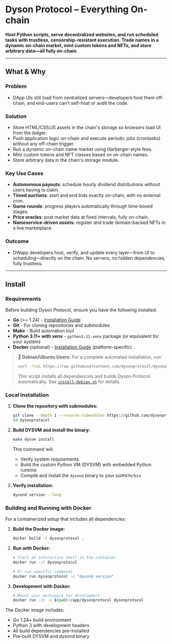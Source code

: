 # Dyson Protocol – Everything On-chain

**Host Python scripts, serve decentralized websites, and run scheduled tasks with trustless, censorship-resistant execution. Trade names in a dynamic on-chain market, mint custom tokens and NFTs, and store arbitrary data—all fully on-chain.**

---

## What & Why

### Problem 
  - DApp UIs still load from centralized servers—developers host them off-chain, and end-users can't self-host or audit the code.

### Solution  
  - Store HTML/CSS/JS assets in the chain's storage so browsers load UI from the ledger.  
  - Push application logic on-chain and execute periodic jobs (crontasks) without any off-chain trigger.  
  - Run a dynamic on-chain name market using Harberger-style fees.  
  - Mint custom tokens and NFT classes based on on-chain names.  
  - Store arbitrary data in the chain's storage module.

### Key Use Cases  
  - **Autonomous payouts**: schedule hourly dividend distributions without users having to claim.  
  - **Timed auctions**: start and end bids exactly on-chain, with no external cron.  
  - **Game rounds**: progress players automatically through time-boxed stages.  
  - **Price oracles**: post market data at fixed intervals, fully on-chain.  
  - **Nameservice-driven assets**: register and trade domain-backed NFTs in a live marketplace.

### Outcome  
  - DWapp developers host, verify, and update every layer—from UI to scheduling—directly on the chain. No servers, no hidden dependencies, fully trustless.

---

## Install

### Requirements

Before building Dyson Protocol, ensure you have the following installed:

- **Go** (>= 1.24) - [Installation Guide](https://golang.org/doc/install)
- **Git** - For cloning repositories and submodules
- **Make** - Build automation tool
- **Python 3.11+ with venv** - `python3.11-venv` package (or equivalent for your system)
- **Docker** (optional) - [Installation Guide](https://docs.docker.com/get-docker/) (platform-specific)

> **🐧 Debian/Ubuntu Users:** For a complete automated installation, run:
> ```bash
> curl -fsSL https://raw.githubusercontent.com/dysonprotocol/dysonprotocol/master/install-debian.sh | bash
> ```
> This script installs all dependencies and builds Dyson Protocol automatically. See [`install-debian.sh`](./install-debian.sh) for details.

### Local Installation

1. **Clone the repository with submodules:**
   ```bash
   git clone --depth 1 --recurse-submodules https://github.com/dysonprotocol/dysonprotocol.git
   cd dysonprotocol
   ```

2. **Build DYSVM and install the binary:**
   ```bash
   make dysvm install
   ```

   This command will:
   - Verify system requirements
   - Build the custom Python VM (DYSVM) with embedded Python runtime
   - Compile and install the `dysond` binary to your `$GOPATH/bin`

3. **Verify installation:**
   ```bash
   dysond version --long
   ```

### Building and Running with Docker

For a containerized setup that includes all dependencies:

1. **Build the Docker image:**
   ```bash
   docker build -t dysonprotocol .
   ```

2. **Run with Docker:**
   ```bash
   # Start an interactive shell in the container
   docker run -it dysonprotocol

   # Or run specific commands
   docker run dysonprotocol -c "dysond version"
   ```

3. **Development with Docker:**
   ```bash
   # Mount your workspace for development
   docker run -it -v $(pwd):/app/dysonprotocol dysonprotocol
   ```

The Docker image includes:
- Go 1.24+ build environment
- Python 3 with development headers
- All build dependencies pre-installed
- Pre-built DYSVM and dysond binary

